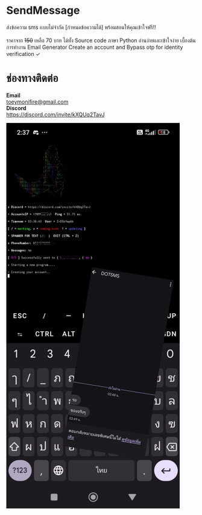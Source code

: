 # SendMessage

ส่งข้อความ sms เเบบไม่จำกัด [กำหนดข้อความได้] พร้อมสอนให้คุณเข้าใจฟรี!!
<br>
<br>
ราคาจาก ~~150~~ เหลือ 70 บาท ได้ทั้ง Source code ภาษา Python อ่านง่ายเเละเข้าใจง่าย เบื้องต้นการทำงาน Email Generator Create an account and Bypass otp for identity verification ✓

# ช่องทางติดต่อ

**Email**<br>toeymonifire@gmail.com 
<br>
**Discord**<br>https://discord.com/invite/kXQUq2TavJ

![Description of the image](2024071402532514.jpg)
